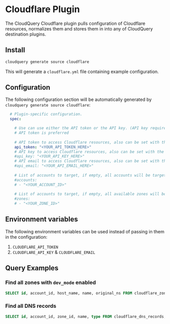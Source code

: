 # Cloudflare Plugin

The CloudQuery Cloudflare plugin pulls configuration of Cloudflare resources, normalizes them and stores them in into any of CloudQuery destination plugins.

## Install

```bash
cloudquery generate source cloudflare
```

This will generate a `cloudflare.yml` file containing example configuration.

## Configuration

The following configuration section will be automatically generated by `cloudquery generate source cloudflare`:

```yaml
  # Plugin-specific configuration.
  spec:

    # Use can use either the API token or the API key. (API key requires setting the API email field)
    # API token is preferred
    
    # API token to access Cloudflare resources, also can be set with the CLOUDFLARE_API_TOKEN environment variable
    api_token: "<YOUR_API_TOKEN_HERE>"
    # API key to access Cloudflare resources, also can be set with the CLOUDFLARE_API_KEY environment variable
    #api_key: "<YOUR_API_KEY_HERE>"
    # API email to access Cloudflare resources, also can be set with the CLOUDFLARE_API_EMAIL environment variable
    #api_email: "<YOUR_API_EMAIL_HERE>"
    
    # List of accounts to target, if empty, all accounts will be targeted
    #accounts:
    # - "<YOUR_ACCOUNT_ID>"
    
    # List of accounts to target, if empty, all available zones will be targeted
    #zones:
    # - "<YOUR_ZONE_ID>"
```

## Environment variables

The following environment variables can be used instead of passing in them in the configuration:

1. `CLOUDFLARE_API_TOKEN`
2. `CLOUDFLARE_API_KEY` & `CLOUDFLARE_EMAIL`

## Query Examples

### Find all zones with `dev_mode` enabled

```sql
SELECT id, account_id, host_name, name, original_ns FROM cloudflare_zones WHERE dev_mode = true;
```

### Find all DNS records

```sql
SELECT id, account_id, zone_id, name, type FROM cloudflare_dns_records;
```
